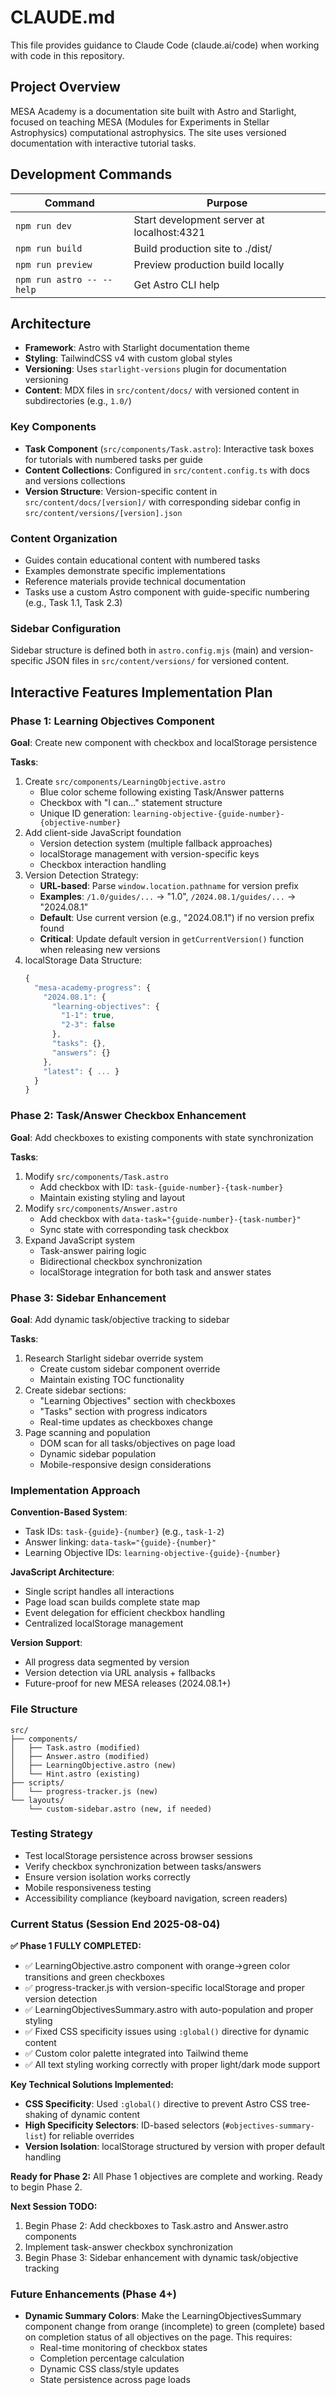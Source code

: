 # CLAUDE.md

This file provides guidance to Claude Code (claude.ai/code) when working with code in this repository.

## Project Overview

MESA Academy is a documentation site built with Astro and Starlight, focused on teaching MESA (Modules for Experiments in Stellar Astrophysics) computational astrophysics. The site uses versioned documentation with interactive tutorial tasks.

## Development Commands

| Command | Purpose |
|---------|---------|
| `npm run dev` | Start development server at localhost:4321 |
| `npm run build` | Build production site to ./dist/ |
| `npm run preview` | Preview production build locally |
| `npm run astro -- --help` | Get Astro CLI help |

## Architecture

- **Framework**: Astro with Starlight documentation theme
- **Styling**: TailwindCSS v4 with custom global styles
- **Versioning**: Uses `starlight-versions` plugin for documentation versioning
- **Content**: MDX files in `src/content/docs/` with versioned content in subdirectories (e.g., `1.0/`)

### Key Components

- **Task Component** (`src/components/Task.astro`): Interactive task boxes for tutorials with numbered tasks per guide
- **Content Collections**: Configured in `src/content.config.ts` with docs and versions collections
- **Version Structure**: Version-specific content in `src/content/docs/[version]/` with corresponding sidebar config in `src/content/versions/[version].json`

### Content Organization

- Guides contain educational content with numbered tasks
- Examples demonstrate specific implementations
- Reference materials provide technical documentation
- Tasks use a custom Astro component with guide-specific numbering (e.g., Task 1.1, Task 2.3)

### Sidebar Configuration

Sidebar structure is defined both in `astro.config.mjs` (main) and version-specific JSON files in `src/content/versions/` for versioned content.

## Interactive Features Implementation Plan

### Phase 1: Learning Objectives Component
**Goal**: Create new component with checkbox and localStorage persistence

**Tasks**:
1. Create `src/components/LearningObjective.astro`
   - Blue color scheme following existing Task/Answer patterns
   - Checkbox with "I can..." statement structure
   - Unique ID generation: `learning-objective-{guide-number}-{objective-number}`
2. Add client-side JavaScript foundation
   - Version detection system (multiple fallback approaches)
   - localStorage management with version-specific keys
   - Checkbox interaction handling
3. Version Detection Strategy:
   - **URL-based**: Parse `window.location.pathname` for version prefix
   - **Examples**: `/1.0/guides/...` → "1.0", `/2024.08.1/guides/...` → "2024.08.1"  
   - **Default**: Use current version (e.g., "2024.08.1") if no version prefix found
   - **Critical**: Update default version in `getCurrentVersion()` function when releasing new versions
4. localStorage Data Structure:
   ```javascript
   {
     "mesa-academy-progress": {
       "2024.08.1": {
         "learning-objectives": {
           "1-1": true,
           "2-3": false
         },
         "tasks": {},
         "answers": {}
       },
       "latest": { ... }
     }
   }
   ```

### Phase 2: Task/Answer Checkbox Enhancement
**Goal**: Add checkboxes to existing components with state synchronization

**Tasks**:
1. Modify `src/components/Task.astro`
   - Add checkbox with ID: `task-{guide-number}-{task-number}`
   - Maintain existing styling and layout
2. Modify `src/components/Answer.astro`
   - Add checkbox with `data-task="{guide-number}-{task-number}"`
   - Sync state with corresponding task checkbox
3. Expand JavaScript system
   - Task-answer pairing logic
   - Bidirectional checkbox synchronization
   - localStorage integration for both task and answer states

### Phase 3: Sidebar Enhancement
**Goal**: Add dynamic task/objective tracking to sidebar

**Tasks**:
1. Research Starlight sidebar override system
   - Create custom sidebar component override
   - Maintain existing TOC functionality
2. Create sidebar sections:
   - "Learning Objectives" section with checkboxes
   - "Tasks" section with progress indicators
   - Real-time updates as checkboxes change
3. Page scanning and population
   - DOM scan for all tasks/objectives on page load
   - Dynamic sidebar population
   - Mobile-responsive design considerations

### Implementation Approach

**Convention-Based System**:
- Task IDs: `task-{guide}-{number}` (e.g., `task-1-2`)
- Answer linking: `data-task="{guide}-{number}"`
- Learning Objective IDs: `learning-objective-{guide}-{number}`

**JavaScript Architecture**:
- Single script handles all interactions
- Page load scan builds complete state map
- Event delegation for efficient checkbox handling
- Centralized localStorage management

**Version Support**:
- All progress data segmented by version
- Version detection via URL analysis + fallbacks
- Future-proof for new MESA releases (2024.08.1+)

### File Structure
```
src/
├── components/
│   ├── Task.astro (modified)
│   ├── Answer.astro (modified)
│   ├── LearningObjective.astro (new)
│   └── Hint.astro (existing)
├── scripts/
│   └── progress-tracker.js (new)
└── layouts/
    └── custom-sidebar.astro (new, if needed)
```

### Testing Strategy
- Test localStorage persistence across browser sessions
- Verify checkbox synchronization between tasks/answers
- Ensure version isolation works correctly
- Mobile responsiveness testing
- Accessibility compliance (keyboard navigation, screen readers)

### Current Status (Session End 2025-08-04)

**✅ Phase 1 FULLY COMPLETED:**
- ✅ LearningObjective.astro component with orange→green color transitions and green checkboxes
- ✅ progress-tracker.js with version-specific localStorage and proper version detection
- ✅ LearningObjectivesSummary.astro with auto-population and proper styling
- ✅ Fixed CSS specificity issues using `:global()` directive for dynamic content
- ✅ Custom color palette integrated into Tailwind theme
- ✅ All text styling working correctly with proper light/dark mode support

**Key Technical Solutions Implemented:**
- **CSS Specificity**: Used `:global()` directive to prevent Astro CSS tree-shaking of dynamic content
- **High Specificity Selectors**: ID-based selectors (`#objectives-summary-list`) for reliable overrides
- **Version Isolation**: localStorage structured by version with proper default handling

**Ready for Phase 2:**
All Phase 1 objectives are complete and working. Ready to begin Phase 2.

**Next Session TODO:**
1. Begin Phase 2: Add checkboxes to Task.astro and Answer.astro components
2. Implement task-answer checkbox synchronization  
3. Begin Phase 3: Sidebar enhancement with dynamic task/objective tracking

### Future Enhancements (Phase 4+)
- **Dynamic Summary Colors**: Make the LearningObjectivesSummary component change from orange (incomplete) to green (complete) based on completion status of all objectives on the page. This requires:
  - Real-time monitoring of checkbox states
  - Completion percentage calculation
  - Dynamic CSS class/style updates
  - State persistence across page loads